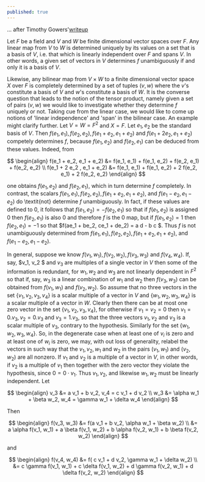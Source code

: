 ```yaml
---
published: true
---
```

... after Timothy Gowers'[writeup](https://www.dpmms.cam.ac.uk/~wtg10/tensors3.html)

Let $F$ be a field and $V$ and $W$ be finite dimensional vector spaces over $F$. Any linear map from $V$ to $W$ is determined uniquely by its values on a set that is a basis of $V$, i.e. that which is linearly independent over $F$ and spans $V$. In other words, a given set of vectors in $V$ determines $f$ unambiguously if and only it is a basis of $V$. 

Likewise, any bilinear map from $V \times W$ to a finite dimensional vector space $X$ over $F$ is completely determined by a set of tuples $(v,w)$ where the $v$'s constitute a basis of $V$ and $w$'s constitute a basis of $W$. It is the converse question that leads to the notion of the tensor product, namely given a set of pairs $(v,w)$ we would like to investigate whether they determine $f$ uniquely or not. Taking cue from the linear case, we would like to come up notions of 'linear independence' and 'span' in the bilinear case. An example might clarify further. Let $V = W = F^2$ and $X = F$. Let $e_1, e_2$ be the standard basis of $V$. Then $f(e_1, e_1), f(e_2, e_2), f(e_1 + e_2, e_1 + e_2)$ and $f(e_1 + 2 e_2, e_1 + e_2)$ competely determines $f$, because $f(e_1, e_2)$ and $f(e_2, e_1)$ can be deduced from these values. Indeed, from 

$$
\begin{align}
f(e_1 + e_2, e_1 + e_2) &= f(e_1, e_1) + f(e_1, e_2) + f(e_2, e_1) + f(e_2, e_2) \\
f(e_1 + 2 e_2 , e_1 + e_2) &= f(e_1, e_1) + f(e_1, e_2) + 2 f(e_2, e_1) + 2 f(e_2, e_2)
\end{align}
$$

one obtains $f(e_1, e_2)$ and $f(e_2, e_1)$, which in turn determine $f$ completely. In contrast, the scalars $f(e_1, e_1), f(e_2, e_2), f(e_1 + e_2, e_1 + e_2)$, and $f(e_1 - e_2, e_1 - e_2)$ do \textit{not} determine $f$ unambiguously. In fact, if these values are defined to $0$, it follows that $f(e_1, e_2) = - f(e_2, e_1)$ so that if $f(e_1, e_2)$ is assigned $0$ then $f(e_2, e_1)$ is also $0$ and therefore $f$ is the $0$ map, but if $f(e_1, e_2) = 1$ then $f(e_2, e_1) = -1$ so that $f(ae_1 + be_2, ce_1 + de_2) = a d - b c $. Thus $f$ is not unambiguously determined from 
$f(e_1, e_1), f(e_2, e_2), f(e_1 + e_2, e_1 + e_2)$, and $f(e_1 - e_2, e_1 - e_2)$. 

In general, suppose we know $f(v_1, w_1), f(v_2, w_2), f(v_3, w_3)$ and $f(v_4, w_4)$. If, say, $v_1, v_2 $ and $v_3$ are multiples of a single vector in $V$ then some of the information is redundant, for $w_1, w_2$ and $w_3$ are not linearly dependent in $F^2$ so that if, say, $w_3$ is a linear combination of $w_1$ and $w_2$ then $f(v_3,w_3)$ can be obtained from $f(v_1, w_1)$ and $f(v_2, w_2)$. So assume that no three vectors in the set $\{v_1, v_2, v_3, v_4 \}$ is a scalar multiple of a vector in $V$ and $\{ w_1, w_2, w_3, w_4 \}$ is a scalar multiple of a vector in $W$. Clearly then there can be at most one zero vector in the set $\{v_1, v_2, v_3, v_4\}$, for otherwise if $v_1 = v_2 = 0$ then $v_1 = 0.v_3, v_2 = 0.v_3$ and $v_3 = 1. v_3$, so that the three vectors $v_1, v_2$ and $v_3$ is a scalar multiple of $v_3$, contrary to the hypothesis. Similarly for the set $\{w_1, w_2, w_3, w_4 \}$. So, in the degenerate case when at least one of $v_i$ is zero and at least one of $w_i$ is zero,  we may, with out loss of generality, relabel the vectors in such way that the $v_1, v_2, w_1$ and $w_2$ in the pairs $(v_1, w_1)$ and $(v_2, w_2)$ are all nonzero. If $v_1$ and $v_2$ is a multiple of a vector in $V$, in other words, if $v_2$ is a multiple of $v_1$ then together with the zero vector they violate the hypothesis, since $0 = 0 \cdot v_1$. Thus $v_1, v_2$, and likewise $w_1, w_2$ must be linearly independent. Let 

$$
\begin{align} 
v_3 &= a v_1 + b v_2, v_4 = c v_1 + d v_2 \\
w_3 &= \alpha w_1 + \beta w_2, w_4 = \gamma w_1 + \delta w_4
\end{align}
$$

Then 

$$
\begin{align}
f(v_3, w_3) &= f(a v_1 + b v_2, \alpha w_1 + \beta w_2) \\
&= a \alpha f(v_1, w_1) + a \beta f(v_1, w_2) + b \alpha f(v_2, w_1) + b \beta f(v_2, w_2)
\end{align}
$$

and 

$$
\begin{align}
f(v_4, w_4) &= f( c v_1 + d v_2, \gamma w_1 + \delta w_2) \\
&= c \gamma f(v_1, w_1) + c \delta f(v_1, w_2) + d \gamma f(v_2, w_1) + d \delta f(v_2, w_2)
\end{align}
$$















